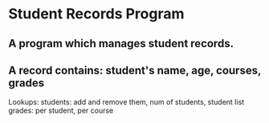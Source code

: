 # Student Records Program

## A program which manages student records.
## A record contains: student's name, age, courses, grades

Lookups:
  students: add and remove them, num of students, student list
  grades: per student, per course 
  
  
